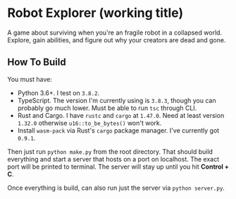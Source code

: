 # Robot Explorer (working title) #

A game about surviving when you're an fragile robot in a collapsed world.  Explore, gain abilities, and figure out why your creators are dead and gone.

## How To Build ##

You must have:

* Python 3.6+. I test on `3.8.2`.
* TypeScript. The version I'm currently using is `3.8.3`, though you can probably go much lower. Must be able to run `tsc` through CLI.
* Rust and Cargo. I have `rustc` and `cargo` at `1.47.0`. Need at least version `1.32.0` otherwise `u16::to_be_bytes()` won't work.
* Install `wasm-pack` via Rust's `cargo` package manager. I've currently got `0.9.1`.

Then just run `python make.py` from the root directory. That should build everything and start a server that hosts on a port on localhost. The exact port will be printed to terminal. The server will stay up until you hit **Control + C**.

Once everything is build, can also run just the server via `python server.py`.
